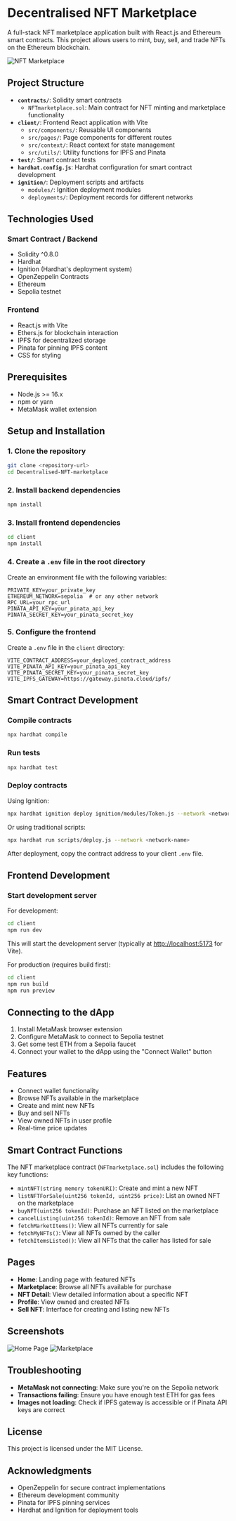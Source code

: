 

# Decentralised NFT Marketplace

A full-stack NFT marketplace application built with React.js and Ethereum smart contracts. This project allows users to mint, buy, sell, and trade NFTs on the Ethereum blockchain.

![NFT Marketplace](/ss/Screenshot%20from%202025-06-23%2016-10-55.png)

## Project Structure

- **`contracts/`**: Solidity smart contracts
  - `NFTmarketplace.sol`: Main contract for NFT minting and marketplace functionality
- **`client/`**: Frontend React application with Vite
  - `src/components/`: Reusable UI components
  - `src/pages/`: Page components for different routes
  - `src/context/`: React context for state management
  - `src/utils/`: Utility functions for IPFS and Pinata
- **`test/`**: Smart contract tests
- **`hardhat.config.js`**: Hardhat configuration for smart contract development
- **`ignition/`**: Deployment scripts and artifacts
  - `modules/`: Ignition deployment modules
  - `deployments/`: Deployment records for different networks

## Technologies Used

### Smart Contract / Backend

- Solidity ^0.8.0
- Hardhat
- Ignition (Hardhat's deployment system)
- OpenZeppelin Contracts
- Ethereum
- Sepolia testnet

### Frontend

- React.js with Vite
- Ethers.js for blockchain interaction
- IPFS for decentralized storage
- Pinata for pinning IPFS content
- CSS for styling

## Prerequisites

- Node.js >= 16.x
- npm or yarn
- MetaMask wallet extension

## Setup and Installation

### 1. Clone the repository

```bash
git clone <repository-url>
cd Decentralised-NFT-marketplace
```

### 2. Install backend dependencies

```bash
npm install
```

### 3. Install frontend dependencies

```bash
cd client
npm install
```

### 4. Create a `.env` file in the root directory

Create an environment file with the following variables:

```env
PRIVATE_KEY=your_private_key
ETHEREUM_NETWORK=sepolia  # or any other network
RPC_URL=your_rpc_url
PINATA_API_KEY=your_pinata_api_key
PINATA_SECRET_KEY=your_pinata_secret_key
```

### 5. Configure the frontend

Create a `.env` file in the `client` directory:

```env
VITE_CONTRACT_ADDRESS=your_deployed_contract_address
VITE_PINATA_API_KEY=your_pinata_api_key
VITE_PINATA_SECRET_KEY=your_pinata_secret_key
VITE_IPFS_GATEWAY=https://gateway.pinata.cloud/ipfs/
```

## Smart Contract Development

### Compile contracts

```bash
npx hardhat compile
```

### Run tests

```bash
npx hardhat test
```

### Deploy contracts

Using Ignition:

```bash
npx hardhat ignition deploy ignition/modules/Token.js --network <network-name>
```

Or using traditional scripts:

```bash
npx hardhat run scripts/deploy.js --network <network-name>
```

After deployment, copy the contract address to your client `.env` file.

## Frontend Development

### Start development server

For development:

```bash
cd client
npm run dev
```

This will start the development server (typically at [http://localhost:5173](http://localhost:5173) for Vite).

For production (requires build first):

```bash
cd client
npm run build
npm run preview
```

## Connecting to the dApp

1. Install MetaMask browser extension
2. Configure MetaMask to connect to Sepolia testnet
3. Get some test ETH from a Sepolia faucet
4. Connect your wallet to the dApp using the "Connect Wallet" button

## Features

- Connect wallet functionality
- Browse NFTs available in the marketplace
- Create and mint new NFTs
- Buy and sell NFTs
- View owned NFTs in user profile
- Real-time price updates

## Smart Contract Functions

The NFT marketplace contract (`NFTmarketplace.sol`) includes the following key functions:

- `mintNFT(string memory tokenURI)`: Create and mint a new NFT
- `listNFTForSale(uint256 tokenId, uint256 price)`: List an owned NFT on the marketplace
- `buyNFT(uint256 tokenId)`: Purchase an NFT listed on the marketplace
- `cancelListing(uint256 tokenId)`: Remove an NFT from sale
- `fetchMarketItems()`: View all NFTs currently for sale
- `fetchMyNFTs()`: View all NFTs owned by the caller
- `fetchItemsListed()`: View all NFTs that the caller has listed for sale

## Pages

- **Home**: Landing page with featured NFTs
- **Marketplace**: Browse all NFTs available for purchase
- **NFT Detail**: View detailed information about a specific NFT
- **Profile**: View owned and created NFTs
- **Sell NFT**: Interface for creating and listing new NFTs

## Screenshots

![Home Page](/ss/Screenshot%20from%202025-06-23%2016-10-43.png)
![Marketplace](/ss/Screenshot%20from%202025-06-23%2016-10-48.png)

## Troubleshooting

- **MetaMask not connecting**: Make sure you're on the Sepolia network
- **Transactions failing**: Ensure you have enough test ETH for gas fees
- **Images not loading**: Check if IPFS gateway is accessible or if Pinata API keys are correct

## License

This project is licensed under the MIT License.

## Acknowledgments

- OpenZeppelin for secure contract implementations
- Ethereum development community
- Pinata for IPFS pinning services
- Hardhat and Ignition for deployment tools
